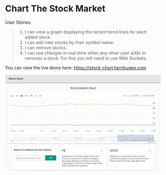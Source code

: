 # Chart The Stock Market

User Stories: 
>1.  I can view a graph displaying the recent trend lines for each added stock.
>2.  I can add new stocks by their symbol name.
>3.  I can remove stocks.
>4.  I can see changes in real-time when any other user adds or removes a stock. For this you will need to use Web Sockets.

You can view the live demo here: https://istock-chart.herokuapp.com

![Screeshot](https://github.com/muisoft/chart-stock-market-app/blob/master/istock-chart.herokuapp.com_.png)

